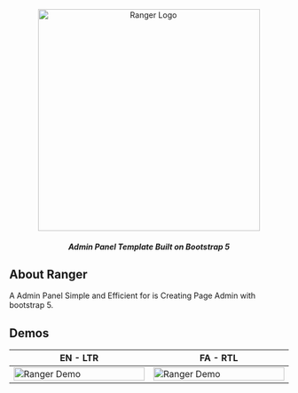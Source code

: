 <div align="center">
<a href="https://github.com/Rayiumir/Ranger" target="_blank">
<img src="https://raw.githubusercontent.com/Rayiumir/Ranger/main/art/Ranger.png" width="400" alt="Ranger Logo">
</a>
<h5 align="center">Admin Panel Template Built on Bootstrap 5 </h5>
</div>

## About Ranger

A Admin Panel Simple and Efficient for is Creating Page Admin with bootstrap 5.

## Demos

<table class="table">
  <thead>
    <tr>
      <th scope="col" width="1000px">EN - LTR</th>
      <th scope="col" width="1000px">FA - RTL</th>
    </tr>
  </thead>
  <tbody>
    <tr>
      <td>
        <img src="https://raw.githubusercontent.com/Rayiumir/Ranger/main/demos/en%20-%20ltr.png" width="100%" alt="Ranger Demo">
      </td>
      <td>
        <img src="https://raw.githubusercontent.com/Rayiumir/Ranger/main/demos/fa%20-%20rtl.png" width="100%" alt="Ranger Demo">
      </td>
    </tr>
  </tbody>
</table>
